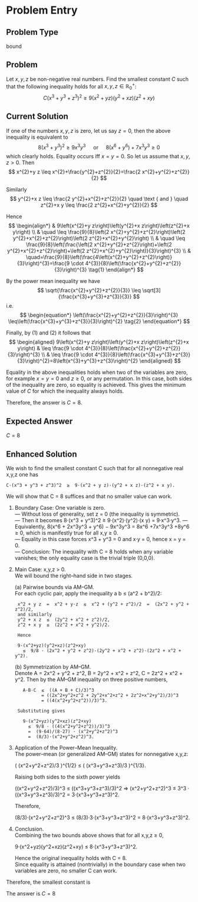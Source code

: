 # Problem Entry

## Problem Type
bound

## Problem
Let $x, y, z$ be non-negative real numbers. Find the smallest constant $C$ such that the following inequality holds for all $x, y, z \in \mathbb{R}^{+}_0$:
$$
C\left(x^{3}+y^{3}+z^{3}\right)^{2} \geq 9\left(x^{2}+y z\right)\left(y^{2}+x z\right)\left(z^{2}+x y\right)
$$

## Current Solution
If one of the numbers $x, y, z$ is zero, let us say $z=0$, then the above inequality is equivalent to
$$
8\left(x^{3}+y^{3}\right)^{2} \geq 9 x^{3} y^{3} \quad \text { or } \quad 8\left(x^{6}+y^{6}\right)+7 x^{3} y^{3} \geq 0
$$
which clearly holds.
Equality occurs iff $x=y=0$.
So let us assume that $x, y, z>0$.
Then
$$
x^{2}+y z \leq x^{2}+\frac{y^{2}+z^{2}}{2}=\frac{2 x^{2}+y^{2}+z^{2}}{2}
$$

Similarly
$$
y^{2}+x z \leq \frac{2 y^{2}+x^{2}+z^{2}}{2} \quad \text { and } \quad z^{2}+x y \leq \frac{2 z^{2}+x^{2}+y^{2}}{2}
$$

Hence
$$
\begin{align*}
& 9\left(x^{2}+y z\right)\left(y^{2}+x z\right)\left(z^{2}+x y\right) \\
& \quad \leq \frac{9}{8}\left(2 x^{2}+y^{2}+z^{2}\right)\left(2 y^{2}+x^{2}+z^{2}\right)\left(2 z^{2}+x^{2}+y^{2}\right) \\
& \quad \leq \frac{9}{8}\left(\frac{\left(2 x^{2}+y^{2}+z^{2}\right)+\left(2 y^{2}+x^{2}+z^{2}\right)+\left(2 z^{2}+x^{2}+y^{2}\right)}{3}\right)^{3} \\
& \quad=\frac{9}{8}\left(\frac{4\left(x^{2}+y^{2}+z^{2}\right)}{3}\right)^{3}=\frac{9 \cdot 4^{3}}{8}\left(\frac{x^{2}+y^{2}+z^{2}}{3}\right)^{3} \tag{1}
\end{align*}
$$

By the power mean inequality we have
$$
\sqrt{\frac{x^{2}+y^{2}+z^{2}}{3}} \leq \sqrt[3]{\frac{x^{3}+y^{3}+z^{3}}{3}}
$$
i.e.
$$
\begin{equation*}
\left(\frac{x^{2}+y^{2}+z^{2}}{3}\right)^{3} \leq\left(\frac{x^{3}+y^{3}+z^{3}}{3}\right)^{2} \tag{2}
\end{equation*}
$$

Finally, by (1) and (2) it follows that
$$
\begin{aligned}
9\left(x^{2}+y z\right)\left(y^{2}+x z\right)\left(z^{2}+x y\right) & \leq \frac{9 \cdot 4^{3}}{8}\left(\frac{x^{2}+y^{2}+z^{2}}{3}\right)^{3} \\
& \leq \frac{9 \cdot 4^{3}}{8}\left(\frac{x^{3}+y^{3}+z^{3}}{3}\right)^{2}=8\left(x^{3}+y^{3}+z^{3}\right)^{2}
\end{aligned}
$$

Equality in the above inequalities holds when two of the variables are zero, for example $x = y = 0$ and $z \geq 0$, or any permutation. In this case, both sides of the inequality are zero, so equality is achieved. This gives the minimum value of $C$ for which the inequality always holds.

Therefore, the answer is $C = 8$.

## Expected Answer
$C = 8$

## Enhanced Solution
We wish to find the smallest constant C such that for all nonnegative real x,y,z one has 

    C·(x^3 + y^3 + z^3)^2  ≥  9·(x^2 + y z)·(y^2 + x z)·(z^2 + x y).

We will show that C = 8 suffices and that no smaller value can work.

1.  Boundary Case: One variable is zero.  
    — Without loss of generality, set z = 0 (the inequality is symmetric).  
    — Then it becomes
       8·(x^3 + y^3)^2  ≥  9·(x^2)·(y^2)·(x y)  = 9·x^3·y^3.
    — Equivalently,
       8(x^6 + 2x^3y^3 + y^6) − 9x^3y^3  = 8x^6 +7x^3y^3 +8y^6  ≥  0,
      which is manifestly true for all x,y ≥ 0.  
    — Equality in this case forces x^3 + y^3 = 0 and x·y = 0, hence x = y = 0.  
    — Conclusion: The inequality with C = 8 holds when any variable vanishes; the only equality case is the trivial triple (0,0,0).

2.  Main Case: x,y,z > 0.  
    We will bound the right–hand side in two stages.

    (a)  Pairwise bounds via AM–GM.  
         For each cyclic pair, apply the inequality a b ≤ (a^2 + b^2)/2:

         x^2 + y z  =  x^2 + y·z  ≤  x^2 + (y^2 + z^2)/2  =  (2x^2 + y^2 + z^2)/2,
         and similarly
         y^2 + x z  ≤  (2y^2 + x^2 + z^2)/2,
         z^2 + x y  ≤  (2z^2 + x^2 + y^2)/2.

         Hence

         9·(x^2+yz)(y^2+xz)(z^2+xy)
           ≤  9/8 · (2x^2 + y^2 + z^2)·(2y^2 + x^2 + z^2)·(2z^2 + x^2 + y^2).

    (b)  Symmetrization by AM–GM.  
         Denote A = 2x^2 + y^2 + z^2,
                 B = 2y^2 + x^2 + z^2,
                 C = 2z^2 + x^2 + y^2.
         Then by the AM–GM inequality on three positive numbers,

           A·B·C  ≤  ((A + B + C)/3)^3
                  = ((2x^2+y^2+z^2 + 2y^2+x^2+z^2 + 2z^2+x^2+y^2)/3)^3
                  = ((4(x^2+y^2+z^2))/3)^3.

         Substituting gives

           9·(x^2+yz)(y^2+xz)(z^2+xy)
             ≤  9/8 · ((4(x^2+y^2+z^2))/3)^3
             =  (9·64)/(8·27) · (x^2+y^2+z^2)^3
             =  (8/3)·(x^2+y^2+z^2)^3.

3.  Application of the Power–Mean Inequality.  
    The power–mean (or generalized AM–GM) states for nonnegative x,y,z:

      ( (x^2+y^2+z^2)/3 )^{1/2}  ≤  ( (x^3+y^3+z^3)/3 )^{1/3}.

    Raising both sides to the sixth power yields

      ((x^2+y^2+z^2)/3)^3  ≤  ((x^3+y^3+z^3)/3)^2
      ⇒ (x^2+y^2+z^2)^3  ≤  3^3 · ((x^3+y^3+z^3)/3)^2  = 3·(x^3+y^3+z^3)^2.

    Therefore,

      (8/3)·(x^2+y^2+z^2)^3  ≤  (8/3)·3·(x^3+y^3+z^3)^2  = 8·(x^3+y^3+z^3)^2.

4.  Conclusion.  
    Combining the two bounds above shows that for all x,y,z ≥ 0,

      9·(x^2+yz)(y^2+xz)(z^2+xy)
        ≤  8·(x^3+y^3+z^3)^2.

    Hence the original inequality holds with C = 8.  
    Since equality is attained (nontrivially) in the boundary case when two variables are zero, no smaller C can work.

Therefore, the smallest constant is

The answer is $C=8$
